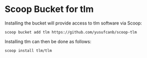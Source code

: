 # Scoop Bucket for tlm

Installing the bucket will provide access to tlm software via Scoop:

```
scoop bucket add tlm https://github.com/yusufcanb/scoop-tlm
```

Installing tlm can then be done as follows:

```
scoop install tlm/tlm
```
